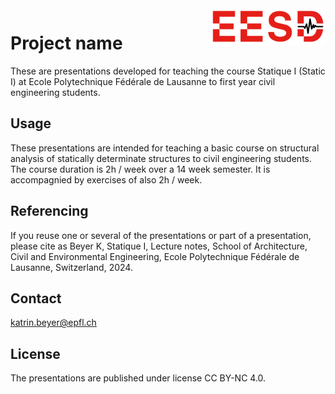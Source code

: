 <a href="img/logo_eesd.png">
    <img src="img/logo_eesd.png" alt="EESD logo" title="EESD" align="right" height="60" />
</a>

# Project name

These are presentations developed for teaching the course Statique I (Static I) at Ecole Polytechnique Fédérale de Lausanne to first year civil engineering students. 

## Usage

These presentations are intended for teaching a basic course on structural analysis of statically determinate structures to civil engineering students. The course duration is 2h / week over a 14 week semester. It is accompagnied by exercises of also 2h / week. 

## Referencing

If you reuse one or several of the presentations or part of a presentation, please cite as Beyer K, Statique I, Lecture notes, School of Architecture, Civil and Environmental Engineering, Ecole Polytechnique Fédérale de Lausanne, Switzerland, 2024. 

## Contact

katrin.beyer@epfl.ch

## License
The presentations are published under license CC BY-NC 4.0.

